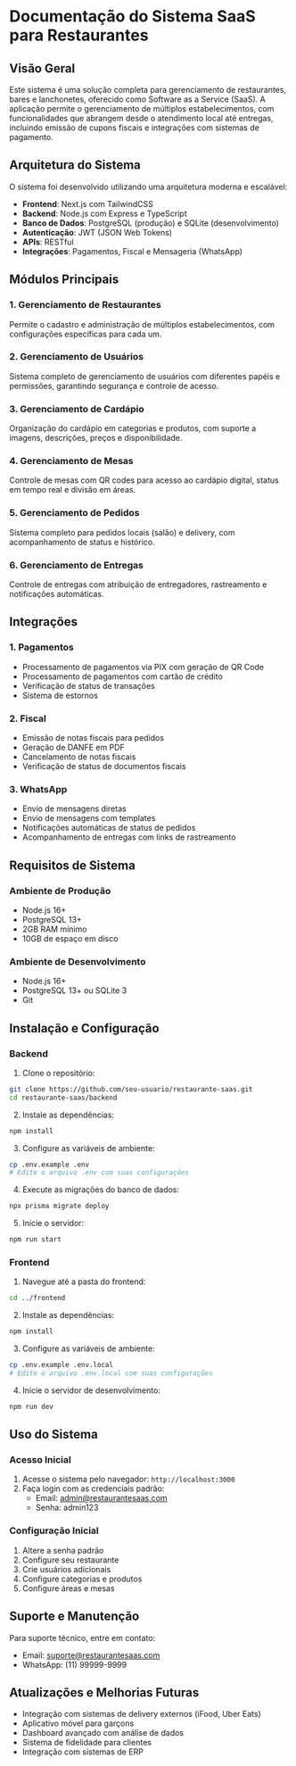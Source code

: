 # Documentação do Sistema SaaS para Restaurantes

## Visão Geral

Este sistema é uma solução completa para gerenciamento de restaurantes, bares e lanchonetes, oferecido como Software as a Service (SaaS). A aplicação permite o gerenciamento de múltiplos estabelecimentos, com funcionalidades que abrangem desde o atendimento local até entregas, incluindo emissão de cupons fiscais e integrações com sistemas de pagamento.

## Arquitetura do Sistema

O sistema foi desenvolvido utilizando uma arquitetura moderna e escalável:

- **Frontend**: Next.js com TailwindCSS
- **Backend**: Node.js com Express e TypeScript
- **Banco de Dados**: PostgreSQL (produção) e SQLite (desenvolvimento)
- **Autenticação**: JWT (JSON Web Tokens)
- **APIs**: RESTful
- **Integrações**: Pagamentos, Fiscal e Mensageria (WhatsApp)

## Módulos Principais

### 1. Gerenciamento de Restaurantes

Permite o cadastro e administração de múltiplos estabelecimentos, com configurações específicas para cada um.

### 2. Gerenciamento de Usuários

Sistema completo de gerenciamento de usuários com diferentes papéis e permissões, garantindo segurança e controle de acesso.

### 3. Gerenciamento de Cardápio

Organização do cardápio em categorias e produtos, com suporte a imagens, descrições, preços e disponibilidade.

### 4. Gerenciamento de Mesas

Controle de mesas com QR codes para acesso ao cardápio digital, status em tempo real e divisão em áreas.

### 5. Gerenciamento de Pedidos

Sistema completo para pedidos locais (salão) e delivery, com acompanhamento de status e histórico.

### 6. Gerenciamento de Entregas

Controle de entregas com atribuição de entregadores, rastreamento e notificações automáticas.

## Integrações

### 1. Pagamentos

- Processamento de pagamentos via PIX com geração de QR Code
- Processamento de pagamentos com cartão de crédito
- Verificação de status de transações
- Sistema de estornos

### 2. Fiscal

- Emissão de notas fiscais para pedidos
- Geração de DANFE em PDF
- Cancelamento de notas fiscais
- Verificação de status de documentos fiscais

### 3. WhatsApp

- Envio de mensagens diretas
- Envio de mensagens com templates
- Notificações automáticas de status de pedidos
- Acompanhamento de entregas com links de rastreamento

## Requisitos de Sistema

### Ambiente de Produção

- Node.js 16+
- PostgreSQL 13+
- 2GB RAM mínimo
- 10GB de espaço em disco

### Ambiente de Desenvolvimento

- Node.js 16+
- PostgreSQL 13+ ou SQLite 3
- Git

## Instalação e Configuração

### Backend

1. Clone o repositório:
```bash
git clone https://github.com/seu-usuario/restaurante-saas.git
cd restaurante-saas/backend
```

2. Instale as dependências:
```bash
npm install
```

3. Configure as variáveis de ambiente:
```bash
cp .env.example .env
# Edite o arquivo .env com suas configurações
```

4. Execute as migrações do banco de dados:
```bash
npx prisma migrate deploy
```

5. Inicie o servidor:
```bash
npm run start
```

### Frontend

1. Navegue até a pasta do frontend:
```bash
cd ../frontend
```

2. Instale as dependências:
```bash
npm install
```

3. Configure as variáveis de ambiente:
```bash
cp .env.example .env.local
# Edite o arquivo .env.local com suas configurações
```

4. Inicie o servidor de desenvolvimento:
```bash
npm run dev
```

## Uso do Sistema

### Acesso Inicial

1. Acesse o sistema pelo navegador: `http://localhost:3000`
2. Faça login com as credenciais padrão:
   - Email: admin@restaurantesaas.com
   - Senha: admin123

### Configuração Inicial

1. Altere a senha padrão
2. Configure seu restaurante
3. Crie usuários adicionais
4. Configure categorias e produtos
5. Configure áreas e mesas

## Suporte e Manutenção

Para suporte técnico, entre em contato:
- Email: suporte@restaurantesaas.com
- WhatsApp: (11) 99999-9999

## Atualizações e Melhorias Futuras

- Integração com sistemas de delivery externos (iFood, Uber Eats)
- Aplicativo móvel para garçons
- Dashboard avançado com análise de dados
- Sistema de fidelidade para clientes
- Integração com sistemas de ERP
